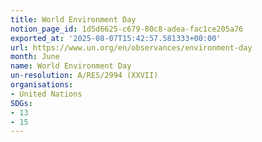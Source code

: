 ```yaml
---
title: World Environment Day
notion_page_id: 1d5d6625-c679-80c8-adea-fac1ce205a76
exported_at: '2025-08-07T15:42:57.581333+00:00'
url: https://www.un.org/en/observances/environment-day
month: June
name: World Environment Day
un-resolution: A/RES/2994 (XXVII)
organisations:
- United Nations
SDGs:
- 13
- 15
---
```

